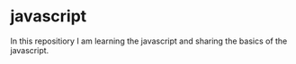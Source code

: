 # javascript
In this repositiory I am learning the javascript and sharing the basics of the javascript.
